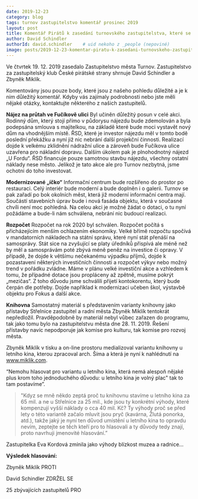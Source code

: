 ```yaml
---
date: 2019-12-23
category: blog
tags: turnov zastupitelstvo komentář prosinec 2019
layout: post
title: Komentář Pirátů k zasedání turnovského zastupitelstva, které se konalo 19.12.2019
author: David Schindler
authorId: david.schindler    # uid nekoho z _people (nepoviné)
image: posts/2019-12-23-komentar-piratu-k-zasedani-turnovskeho-zastupitelstva-ktere-se-konalo-19122019.jpg
---
```


Ve čtvrtek 19. 12. 2019 zasedalo Zastupitelstvo města Turnov. Zastupitelstvo za zastupitelský klub České pirátské strany shrnuje David Schindler a Zbyněk Miklík.

Komentovány jsou pouze body, které jsou z našeho pohledu důležité a je k nim důležitý komentář. Kdyby vás zajímaly podrobnosti nebo jste měli nějaké otázky, kontaktujte některého z našich zastupitelů.

**Nájez na průtah ve Fučíkově ulici**
Byl učiněn důležitý posun v celé akci. Rodinný dům, který stojí přímo v půdorysu nájezdu bude zdemolován a byla podepsána smlouva s majitelkou, na základě které bude moci vystavět nový dům na vhodnějším místě. ŘSD, které je investor nájezdu měl v tomto bodě poslední překážku a nyní již nic nebrání další projekční činnosti. Realizací dojde k velkému zklidnění nádražní ulice a zároveň bude Fučíkova ulice uzavřena pro nákladní dopravu. Dalším úkolem pak je plnohodnotný nájezd „U Fordu“. ŘSD financuje pouze samotnou stavbu nájezdu, všechny ostatní náklady nese město. Jelikož je tato akce ale pro Turnov nezbytná, jsme ochotni do toho investovat. 

**Modernizované „íčko“**
Informační centrum bude rozšířeno do prostor po restauraci. Celý interiér bude moderní a bude doplněn i o galerii. Turnov se pak zařadí po bok okolních měst, která již moderní informační centra mají. Součástí stavebních úprav bude i nová fasáda objektu, která v současné chvíli není moc pohledná. Na celou akci je možné žádat o dotaci, o tu nyní požádáme a bude-li nám schválena, nebrání nic budoucí realizaci. 

**Rozpočet**
Rozpočet na rok 2020 byl schválen. Rozpočet počítá s přicházejícím menším ochlazením ekonomiky. Velké břímě rozpočtu spočívá v mandatorních nákladech na státní správu, které nyní stát přenáší na samosprávy. Stát sice na zvyšující se platy úředníků přispívá ale méně než by měl a samosprávám poté zbývá méně peněz na investice či opravy. V případě, že dojde k většímu nečekanému výpadku příjmů, dojde k pozastavení některých investičních činnosti a rozpočet výkyv nebo možný trend v pořádku zvládne. Máme v plánu velké investiční akce a vzhledem k tomu, že případné dotace jsou propláceny až zpětně, musíme pokrýt „mezičas“. Z toho důvodu jsme schválili přijetí kontokorentu, který bude čerpán dle potřeby. Dojde například k modernizaci učeben škol, výstavbě objektu pro Fokus a další akce. 

**Knihovna**
Samostatný materiál s představením varianty knihovny jako přístavby Střelnice zastupitel a radní města Zbyněk Miklík tentokrát nepředložil. Pravděpodobně by materiál nebyl vůbec zařazen do programu, tak jako tomu bylo na zastupitelstvu města dne 28. 11. 2019. Řešení přístavby navíc nepodporuje jak komise pro kulturu, tak komise pro rozvoj města.

Zbyněk Miklík v tisku a on-line prostoru medializoval variantu knihovny u letního kina, kterou zpracoval arch. Šíma a která je nyní k nahlédnutí na www.miklik.com.

“Nemohu hlasovat pro variantu u letního kina, která nemá alespoň nějaké plus krom toho jednoduchého důvodu: u letního kina je volný plac" tak to tam postavíme”.

> "Kdyz se mně někdo zeptá proč tu knihovnu stavíme u letního kina za 65 mil. a ne u Střelnice za 25 mil., kde jsou ty konkrétní výhody, které kompenzují vyšší náklady o cca 40 mil. Kč? Ty výhody proč se před lety o této variantě začalo mluvit jsou pryč (kavárna, Žlutá ponorka, atd.), takže jaký je nyní ten důvod umístění u letního kina to opravdu nevím, zeptejte se těch kteří pro to hlasovali a ty důvody tedy znají, proto navrhuji jmenovité hlasování.”

Zastupitelka Eva Kordová zmínila jako výhody blízkost muzea a radnice...

**Výsledek hlasování:**

Zbyněk Miklík PROTI

David Schindler ZDRŽEL SE

25 zbývajících zastupitelů PRO